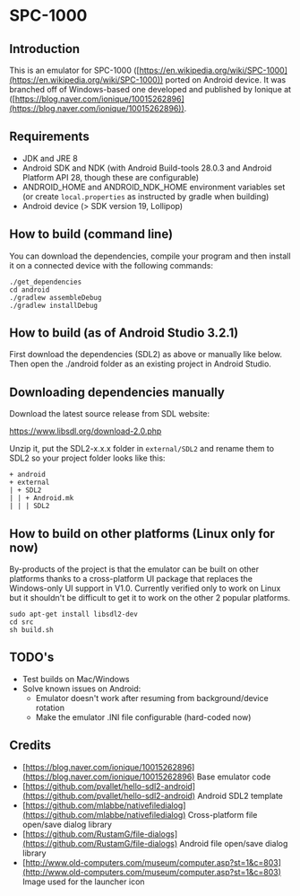 # SPC-1000

## Introduction

This is an emulator for SPC-1000 ([https://en.wikipedia.org/wiki/SPC-1000](https://en.wikipedia.org/wiki/SPC-1000)) ported on Android device. It was branched off of Windows-based one developed and published by Ionique at ([https://blog.naver.com/ionique/10015262896](https://blog.naver.com/ionique/10015262896)).

## Requirements
- JDK and JRE 8
- Android SDK and NDK (with Android Build-tools 28.0.3 and Android Platform API 28, though these are configurable)
- ANDROID_HOME and ANDROID_NDK_HOME environment variables set (or create `local.properties` as instructed by gradle when building)
- Android device (> SDK version 19, Lollipop)

## How to build (command line)

You can download the dependencies, compile your program and then install it on a connected device with the following commands:
```
./get_dependencies
cd android
./gradlew assembleDebug
./gradlew installDebug
```
## How to build (as of Android Studio 3.2.1)

First download the dependencies (SDL2) as above or manually like below. Then open the ./android folder as an existing project in Android Studio.

## Downloading dependencies manually

Download the latest source release from SDL website:

https://www.libsdl.org/download-2.0.php

Unzip it, put the SDL2-x.x.x folder in `external/SDL2` and rename them to SDL2 so your project folder looks like this:
```
+ android
+ external
| + SDL2
| | + Android.mk
| | | SDL2
```

## How to build on other platforms (Linux only for now)
By-products of the project is that the emulator can be built on other platforms thanks to a cross-platform UI package that replaces the Windows-only UI support in V1.0. Currently verified only to work on Linux but it shouldn't be difficult to get it to work on the other 2 popular platforms.

```
sudo apt-get install libsdl2-dev
cd src
sh build.sh
```

## TODO's
- Test builds on Mac/Windows
- Solve known issues on Android:
  - Emulator doesn't work after resuming from background/device rotation
  - Make the emulator .INI file configurable (hard-coded now)

## Credits

- [https://blog.naver.com/ionique/10015262896](https://blog.naver.com/ionique/10015262896) Base emulator code
- [https://github.com/pvallet/hello-sdl2-android](https://github.com/pvallet/hello-sdl2-android) Android SDL2 template
- [https://github.com/mlabbe/nativefiledialog](https://github.com/mlabbe/nativefiledialog) Cross-platform file open/save dialog library
- [https://github.com/RustamG/file-dialogs](https://github.com/RustamG/file-dialogs) Android file open/save dialog library
- [http://www.old-computers.com/museum/computer.asp?st=1&c=803](http://www.old-computers.com/museum/computer.asp?st=1&c=803) Image used for the launcher icon